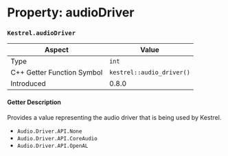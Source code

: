 
# Property: audioDriver
### `Kestrel.audioDriver`

| Aspect | Value |
| --- | --- |
| Type | `int` |
| C++ Getter Function Symbol | `kestrel::audio_driver()` |
| Introduced | 0.8.0 |

#### Getter Description
Provides a value representing the audio driver that is being used by Kestrel.
- `Audio.Driver.API.None`
- `Audio.Driver.API.CoreAudio`
- `Audio.Driver.API.OpenAL`
